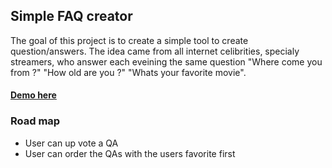 ## Simple FAQ creator

The goal of this project is to create a simple tool to create question/answers. The idea came from all internet celibrities, specialy streamers, who answer each eveining the same question "Where come you from ?" "How old are you ?" "Whats your favorite movie".

#### [Demo here](http://faq-demo.herokuapp.com/)

### Road map

* User can up vote a QA
* User can order the QAs with the users favorite first
